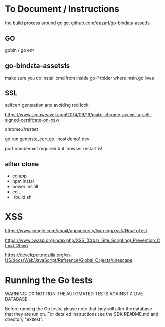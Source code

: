 # To Document / Instructions

the build process around go get github.com/elazarl/go-bindata-assetfs

## GO

gobin / go env

## go-bindata-assetsfs

make sure you do install cmd from inside go-* folder where main.go lives

## SSL

selfcert generation and avoiding red lock

https://www.accuweaver.com/2014/09/19/make-chrome-accept-a-self-signed-certificate-on-osx/

chrome://restart

go run generate_cert.go -host demo1.dev

port number not required
but browser restart is!

## after clone

- cd app
- npm install
- bower install
- cd ..
- ./build.sh

# XSS
https://www.google.com/about/appsecurity/learning/xss/#HowToTest

https://www.owasp.org/index.php/XSS_(Cross_Site_Scripting)_Prevention_Cheat_Sheet_

https://developer.mozilla.org/en-US/docs/Web/JavaScript/Reference/Global_Objects/unescape

# Running the Go tests

WARNING: DO NOT RUN THE AUTOMATED TESTS AGAINST A LIVE DATABASE.

Before running the Go tests, please note that they will alter the database that they are run on.
For detailed instructions see the SDK README.md and directory "exttest".

